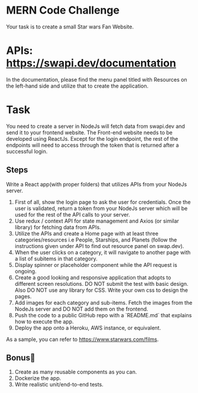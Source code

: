 # MERN Code Challenge 
Your task is to create a small Star wars Fan Website.

# APIs: https://swapi.dev/documentation
In the documentation, please find the menu panel titled with Resources on the left-hand side and utilize that to create the application.

# Task
You need to create a server in NodeJs will fetch data from swapi.dev and send it to your frontend website. The Front-end website needs to be developed using ReactJs. Except for the login endpoint, the rest of the endpoints will need to access through the token that is returned after a successful login.

## Steps
Write a React app(with proper folders) that utilizes APIs from your NodeJs server.
<ol>
  <li>First of all, show the login page to ask the user for credentials. Once the user is validated, return a token from your NodeJs server which will be used for the rest of the API calls to your server.</li>
	<li>Use redux / context API for state management and Axios (or similar library) for fetching data from APIs.</li>
	<li>Utilize the APIs and create a Home page with at least three categories/resources i.e People, Starships, and Planets (follow the instructions given under API to find out resource panel on swap.dev).</li>
	<li>When the user clicks on a category, it will navigate to another page with a list of subitems in that category.</li>
	<li>Display spinner or placeholder component while the API request is ongoing.</li>
	<li>Create a good looking and responsive application that adopts to different screen resolutions. DO NOT submit the test with basic design. Also DO NOT use any library for CSS. Write your own css to design the pages.</li>
  	<li>Add images for each category and sub-items. Fetch the images from the NodeJs server and DO NOT add them on the frontend.</li>
	<li>Push the code to a public GitHub repo with a `README.md` that explains how to execute the app.</li>
  	<li>Deploy the app onto a Heroku, AWS instance, or equivalent.</li>
</ol>

As a sample, you can refer to https://www.starwars.com/films.

## Bonus🌟
<ol>
	<li>Create as many reusable components as you can.</li>
<li>Dockerize the app.</li>
<li>Write realistic unit/end-to-end tests.</li>
</ol>
